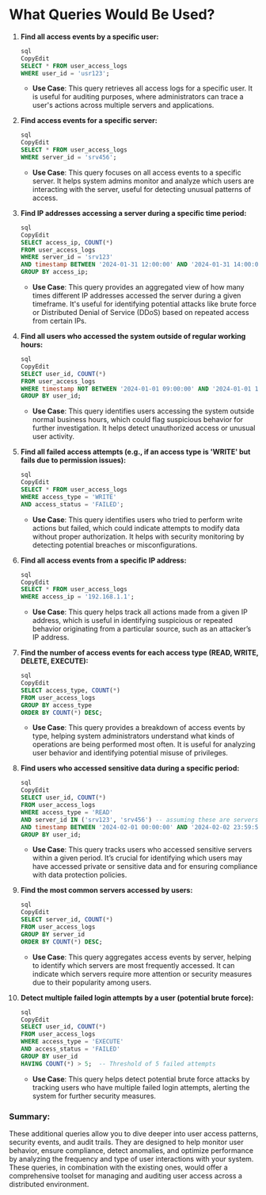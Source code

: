 # What Queries Would Be Used?

1. **Find all access events by a specific user:**
    
    ```sql
    sql
    CopyEdit
    SELECT * FROM user_access_logs
    WHERE user_id = 'usr123';
    
    ```
    
    - **Use Case**: This query retrieves all access logs for a specific user. It is useful for auditing purposes, where administrators can trace a user's actions across multiple servers and applications.
2. **Find access events for a specific server:**
    
    ```sql
    sql
    CopyEdit
    SELECT * FROM user_access_logs
    WHERE server_id = 'srv456';
    
    ```
    
    - **Use Case**: This query focuses on all access events to a specific server. It helps system admins monitor and analyze which users are interacting with the server, useful for detecting unusual patterns of access.
3. **Find IP addresses accessing a server during a specific time period:**
    
    ```sql
    sql
    CopyEdit
    SELECT access_ip, COUNT(*)
    FROM user_access_logs
    WHERE server_id = 'srv123'
    AND timestamp BETWEEN '2024-01-31 12:00:00' AND '2024-01-31 14:00:00'
    GROUP BY access_ip;
    
    ```
    
    - **Use Case**: This query provides an aggregated view of how many times different IP addresses accessed the server during a given timeframe. It's useful for identifying potential attacks like brute force or Distributed Denial of Service (DDoS) based on repeated access from certain IPs.
4. **Find all users who accessed the system outside of regular working hours:**
    
    ```sql
    sql
    CopyEdit
    SELECT user_id, COUNT(*)
    FROM user_access_logs
    WHERE timestamp NOT BETWEEN '2024-01-01 09:00:00' AND '2024-01-01 18:00:00'
    GROUP BY user_id;
    
    ```
    
    - **Use Case**: This query identifies users accessing the system outside normal business hours, which could flag suspicious behavior for further investigation. It helps detect unauthorized access or unusual user activity.
5. **Find all failed access attempts (e.g., if an access type is 'WRITE' but fails due to permission issues):**
    
    ```sql
    sql
    CopyEdit
    SELECT * FROM user_access_logs
    WHERE access_type = 'WRITE'
    AND access_status = 'FAILED';
    
    ```
    
    - **Use Case**: This query identifies users who tried to perform write actions but failed, which could indicate attempts to modify data without proper authorization. It helps with security monitoring by detecting potential breaches or misconfigurations.
6. **Find all access events from a specific IP address:**
    
    ```sql
    sql
    CopyEdit
    SELECT * FROM user_access_logs
    WHERE access_ip = '192.168.1.1';
    
    ```
    
    - **Use Case**: This query helps track all actions made from a given IP address, which is useful in identifying suspicious or repeated behavior originating from a particular source, such as an attacker’s IP address.
7. **Find the number of access events for each access type (READ, WRITE, DELETE, EXECUTE):**
    
    ```sql
    sql
    CopyEdit
    SELECT access_type, COUNT(*)
    FROM user_access_logs
    GROUP BY access_type
    ORDER BY COUNT(*) DESC;
    
    ```
    
    - **Use Case**: This query provides a breakdown of access events by type, helping system administrators understand what kinds of operations are being performed most often. It is useful for analyzing user behavior and identifying potential misuse of privileges.
8. **Find users who accessed sensitive data during a specific period:**
    
    ```sql
    sql
    CopyEdit
    SELECT user_id, COUNT(*)
    FROM user_access_logs
    WHERE access_type = 'READ'
    AND server_id IN ('srv123', 'srv456') -- assuming these are servers hosting sensitive data
    AND timestamp BETWEEN '2024-02-01 00:00:00' AND '2024-02-02 23:59:59'
    GROUP BY user_id;
    
    ```
    
    - **Use Case**: This query tracks users who accessed sensitive servers within a given period. It’s crucial for identifying which users may have accessed private or sensitive data and for ensuring compliance with data protection policies.
9. **Find the most common servers accessed by users:**
    
    ```sql
    sql
    CopyEdit
    SELECT server_id, COUNT(*)
    FROM user_access_logs
    GROUP BY server_id
    ORDER BY COUNT(*) DESC;
    
    ```
    
    - **Use Case**: This query aggregates access events by server, helping to identify which servers are most frequently accessed. It can indicate which servers require more attention or security measures due to their popularity among users.
10. **Detect multiple failed login attempts by a user (potential brute force):**
    
    ```sql
    sql
    CopyEdit
    SELECT user_id, COUNT(*)
    FROM user_access_logs
    WHERE access_type = 'EXECUTE'
    AND access_status = 'FAILED'
    GROUP BY user_id
    HAVING COUNT(*) > 5;  -- Threshold of 5 failed attempts
    
    ```
    
    - **Use Case**: This query helps detect potential brute force attacks by tracking users who have multiple failed login attempts, alerting the system for further security measures.

### Summary:

These additional queries allow you to dive deeper into user access patterns, security events, and audit trails. They are designed to help monitor user behavior, ensure compliance, detect anomalies, and optimize performance by analyzing the frequency and type of user interactions with your system. These queries, in combination with the existing ones, would offer a comprehensive toolset for managing and auditing user access across a distributed environment.